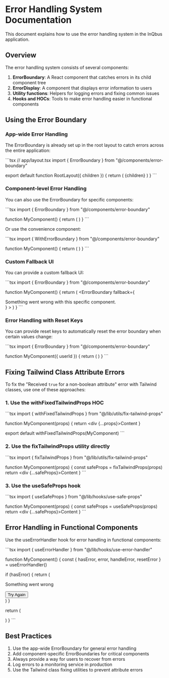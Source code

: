# Error Handling System Documentation

This document explains how to use the error handling system in the InQbus application.

## Overview

The error handling system consists of several components:

1. **ErrorBoundary**: A React component that catches errors in its child component tree
2. **ErrorDisplay**: A component that displays error information to users
3. **Utility functions**: Helpers for logging errors and fixing common issues
4. **Hooks and HOCs**: Tools to make error handling easier in functional components

## Using the Error Boundary

### App-wide Error Handling

The ErrorBoundary is already set up in the root layout to catch errors across the entire application:

\`\`\`tsx
// app/layout.tsx
import { ErrorBoundary } from "@/components/error-boundary"

export default function RootLayout({ children }) {
  return (
    <html>
      <body>
        <ThemeProvider>
          <ErrorBoundary>
            {children}
          </ErrorBoundary>
        </ThemeProvider>
      </body>
    </html>
  )
}
\`\`\`

### Component-level Error Handling

You can also use the ErrorBoundary for specific components:

\`\`\`tsx
import { ErrorBoundary } from "@/components/error-boundary"

function MyComponent() {
  return (
    <ErrorBoundary>
      <RiskyComponent />
    </ErrorBoundary>
  )
}
\`\`\`

Or use the convenience component:

\`\`\`tsx
import { WithErrorBoundary } from "@/components/error-boundary"

function MyComponent() {
  return (
    <WithErrorBoundary>
      <RiskyComponent />
    </WithErrorBoundary>
  )
}
\`\`\`

### Custom Fallback UI

You can provide a custom fallback UI:

\`\`\`tsx
import { ErrorBoundary } from "@/components/error-boundary"

function MyComponent() {
  return (
    <ErrorBoundary
      fallback={<div>Something went wrong with this specific component.</div>}
    >
      <RiskyComponent />
    </ErrorBoundary>
  )
}
\`\`\`

### Error Handling with Reset Keys

You can provide reset keys to automatically reset the error boundary when certain values change:

\`\`\`tsx
import { ErrorBoundary } from "@/components/error-boundary"

function MyComponent({ userId }) {
  return (
    <ErrorBoundary resetKeys={[userId]}>
      <UserProfile userId={userId} />
    </ErrorBoundary>
  )
}
\`\`\`

## Fixing Tailwind Class Attribute Errors

To fix the "Received `true` for a non-boolean attribute" error with Tailwind classes, use one of these approaches:

### 1. Use the withFixedTailwindProps HOC

\`\`\`tsx
import { withFixedTailwindProps } from "@/lib/utils/fix-tailwind-props"

function MyComponent(props) {
  return <div {...props}>Content</div>
}

export default withFixedTailwindProps(MyComponent)
\`\`\`

### 2. Use the fixTailwindProps utility directly

\`\`\`tsx
import { fixTailwindProps } from "@/lib/utils/fix-tailwind-props"

function MyComponent(props) {
  const safeProps = fixTailwindProps(props)
  return <div {...safeProps}>Content</div>
}
\`\`\`

### 3. Use the useSafeProps hook

\`\`\`tsx
import { useSafeProps } from "@/lib/hooks/use-safe-props"

function MyComponent(props) {
  const safeProps = useSafeProps(props)
  return <div {...safeProps}>Content</div>
}
\`\`\`

## Error Handling in Functional Components

Use the useErrorHandler hook for error handling in functional components:

\`\`\`tsx
import { useErrorHandler } from "@/lib/hooks/use-error-handler"

function MyComponent() {
  const { hasError, error, handleError, resetError } = useErrorHandler()
  
  if (hasError) {
    return (
      <div>
        <p>Something went wrong</p>
        <button onClick={resetError}>Try Again</button>
      </div>
    )
  }
  
  return (
    <div>
      <RiskyOperation onError={handleError} />
    </div>
  )
}
\`\`\`

## Best Practices

1. Use the app-wide ErrorBoundary for general error handling
2. Add component-specific ErrorBoundaries for critical components
3. Always provide a way for users to recover from errors
4. Log errors to a monitoring service in production
5. Use the Tailwind class fixing utilities to prevent attribute errors
